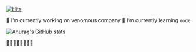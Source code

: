 [![Hits](https://hits.seeyoufarm.com/api/count/incr/badge.svg?url=https://github.com/Gwanghun-Im/&count_bg=%23EF0B0B&title_bg=%233DB68C&icon=&icon_color=%23E7E7E7&title=hits&edge_flat=false)](https://hits.seeyoufarm.com)

<!--
**Gwanghun-Im/Gwanghun-Im** is a ✨ _special_ ✨ repository because its `README.md` (this file) appears on your GitHub profile.

Here are some ideas to get you started:

- 🔭 I’m currently working on ...
- 🌱 I’m currently learning ...
- 👯 I’m looking to collaborate on ...
- 🤔 I’m looking for help with ...
- 💬 Ask me about ...
- 📫 How to reach me: ...
- 😄 Pronouns: ...
- ⚡ Fun fact: ...
-->
🔭 I’m currently working on venomous company
🌱 I’m currently learning `node`

[![Anurag's GitHub stats](https://github-readme-stats.vercel.app/api?username=Gwanghun-Im)](https://github.com/anuraghazra/github-readme-stats)


:spaghetti::spaghetti::spaghetti::spaghetti::spaghetti::spaghetti::spaghetti::spaghetti:

